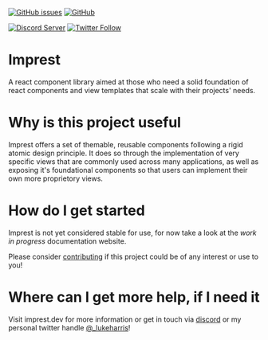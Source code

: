 [![GitHub issues](https://img.shields.io/github/issues/luk707/imprest)](https://github.com/luk707/imprest/issues)
[![GitHub](https://img.shields.io/github/license/luk707/imprest)](https://choosealicense.com/licenses/mit/)

[![Discord Server](https://img.shields.io/badge/dynamic/json?label=Discord&query=%24.members.length&url=https%3A%2F%2Fdiscordapp.com%2Fapi%2Fguilds%2F604391064031199307%2Fwidget.json&style=social&logo=discord)](https://discord.gg/GE4TKC5)
[![Twitter Follow](https://img.shields.io/twitter/follow/_lukeharris?style=social)](https://twitter.com/_lukeharris)

# Imprest

A react component library aimed at those who need a solid foundation of react components and view templates that scale with their projects' needs.

# Why is this project useful

Imprest offers a set of themable, reusable components following a rigid atomic design principle. It does so through the implementation of very specific views that are commonly used across many applications, as well as exposing it's foundational components so that users can implement their own more proprietory views.

# How do I get started

Imprest is not yet considered stable for use, for now take a look at the _work in progress_ documentation website.

Please consider [contributing](CONTRIBUTING.md) if this project could be of any interest or use to you!

# Where can I get more help, if I need it

Visit imprest.dev for more information or get in touch via [discord](https://discord.gg/GE4TKC5) or my personal twitter handle [@\_lukeharris](https://twitter.com/_lukeharris)!
